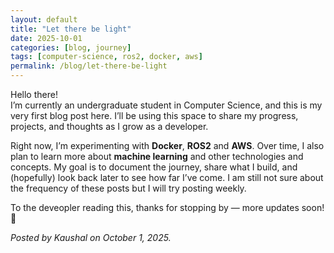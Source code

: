 ```yaml
---
layout: default
title: "Let there be light"
date: 2025-10-01
categories: [blog, journey]
tags: [computer-science, ros2, docker, aws]
permalink: /blog/let-there-be-light
---
```


Hello there!  
I’m currently an undergraduate student in Computer Science, and this is my very first blog post here. I’ll be using this space to share my progress, projects, and thoughts as I grow as a developer.

Right now, I’m experimenting with **Docker**, **ROS2** and **AWS**. Over time, I also plan to learn more about **machine learning** and other technologies and concepts. My goal is to document the journey, share what I build, and (hopefully) look back later to see how far I’ve come. I am still not sure about the frequency of these posts but I will try posting weekly.  

To the deveopler reading this, thanks for stopping by — more updates soon! 🚀

*Posted by Kaushal on October 1, 2025.*
